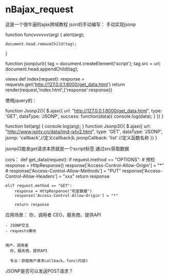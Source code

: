 # nBajax_request

这是一个很牛逼的ajax跨域教程
json的手动编写：
手动实现jsonp

function funcvvvvvv(arg) {
    alert(arg);

    document.head.removeChild(tag);
}

function jsonp(url){
    tag = document.createElement('script');
    tag.src = url;
    document.head.appendChild(tag);

views
def index(request):
    response = requests.get('http://127.0.0.1:8000/get_data.html')
    return render(request,'index.html',{'response':response})


使用jquery的：

function Jsonp2(){
    $.ajax({
        url: "http://127.0.0.1:8000/get_data.html",
        type: 'GET',
        dataType: 'JSONP',
        success: function(data){
            console.log(data);
        }
    })
}

function list(arg) {
    console.log(arg);
}
function Jsonp3(){
    $.ajax({
        url: "http://www.jxntv.cn/data/jmd-jxtv2.html",
        type: 'GET',
        dataType: 'JSONP',
        jsonp: 'callback',//定义callback头
        jsonpCallback: 'list' //定义函数名称
    })
}

jsonp只能发get请求本质就是一个script标签 通过src获取数据


cors：
def get_data(request):
    if request.method == "OPTIONS":
        # 预检
        response = HttpResponse()
        response['Access-Control-Allow-Origin'] = "*"
        # response['Access-Control-Allow-Methods'] = "PUT"
        response['Access-Control-Allow-Headers'] = "xxx"
        return response

    elif request.method == "GET":
        response = HttpResponse("机密数据")
        response['Access-Control-Allow-Origin'] = "*"

        return response
		
		
		
应用场景：
	 你，调用者
	CEO，服务商，提供API
	
	- JSONP交互
	- requests模块
	
	
	用户，调用者
	  你，服务商，提供API
	  
	  专业：获取用户请求callback，func(内容)

JSONP是否可以发送POST请求？